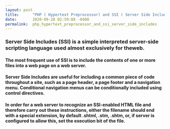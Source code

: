 ```yaml
---
layout: post
title:      "PHP ( Hypertext Preprocessor) and SSI ( Server Side Includes)"
date:       2020-09-28 02:59:08 -0400
permalink:  php_hypertext_preprocessor_and_ssi_server_side_includes
---
```



### Server Side Includes (SSI) is a simple interpreted server-side scripting language used almost exclusively for theweb.

#### The most frequent use of SSI is to include the contents of one or more files into a web page on a web server.

####  Server Side Includes are useful for including a common piece of code throughout a site, such as a page header, a page footer and a navigation menu. Conditional navigation menus can be conditionally included using control directives.

#### In order for a web server to recognize an SSI-enabled HTML file and therefore carry out these instructions, either the filename should end with a special extension, by default .shtml, .stm, .shtm, or, if server is configured to allow this, set the execution bit of the file.


